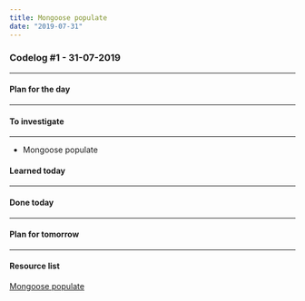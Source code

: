 ```yaml
---
title: Mongoose populate
date: "2019-07-31"
---
```


### Codelog #1 - 31-07-2019

---

#### Plan for the day

---

#### To investigate

---

- Mongoose populate

#### Learned today

---

#### Done today

---

#### Plan for tomorrow

---

#### Resource list

[Mongoose populate](https://mongoosejs.com/docs/populate.html)
